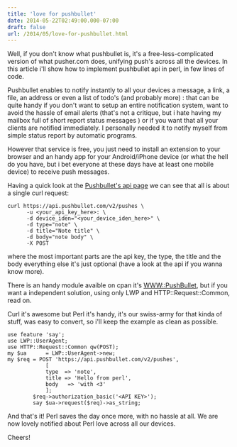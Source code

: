 ```yaml
---
title: 'love for pushbullet'
date: 2014-05-22T02:49:00.000-07:00
draft: false
url: /2014/05/love-for-pushbullet.html
---
```


  
Well, if you don't know what pushbullet is, it's a free-less-complicated version of what pusher.com does, unifying push's across all the devices. In this article i'll show how to implement pushbullet api in perl, in few lines of code.  
  
Pushbullet enables to notify instantly to all your devices a message, a link, a file, an address or even a list of todo's (and probably more) : that can be quite handy if you don't want to setup an entire notification system, want to avoid the hassle of email alerts (that's not a critique, but i hate having my mailbox full of short report status messages ) or if you want that all your clients are notified immediately. I personally needed it to notify myself from simple status report by automatic programs.  
  
However that service is free, you just need to install an extension to your browser and an handy app for your Android/iPhone device (or what the hell do you have, but i bet everyone at these days have at least one mobile device) to receive push messages.  
  
Having a quick look at the [Pushbullet's api page](https://docs.pushbullet.com/) we can see that all is about a single curl request:

  

```
curl https://api.pushbullet.com/v2/pushes \
      -u <your_api_key_here>: \
      -d device_iden="<your_device_iden_here>" \
      -d type="note" \
      -d title="Note title" \
      -d body="note body" \
      -X POST
```  
  
where the most important parts are the api key, the type, the title and the body everything else it's just optional (have a look at the api if you wanna know more).  
  
There is an handy module avaible on cpan it's [WWW::PushBullet](https://metacpan.org/pod/WWW::PushBullet), but if you want a independent solution, using only LWP and HTTP::Request::Common, read on.  
  
Curl it's awesome but Perl it's handy, it's our swiss-army for that kinda of stuff, was easy to convert, so i'll keep the example as clean as possible.

  

```
use feature 'say';
use LWP::UserAgent;
use HTTP::Request::Common qw(POST);
my $ua      = LWP::UserAgent->new;
my $req = POST 'https://api.pushbullet.com/v2/pushes',
            [
            type  => 'note',
            title => 'Hello from perl',
            body   => 'with <3'
            ];
        $req->authorization_basic('<API KEY>');
        say $ua->request($req)->as_string;
```  
And that's it! Perl saves the day once more, with no hassle at all. We are now lovely notified about Perl love across all our devices.  
  
Cheers!